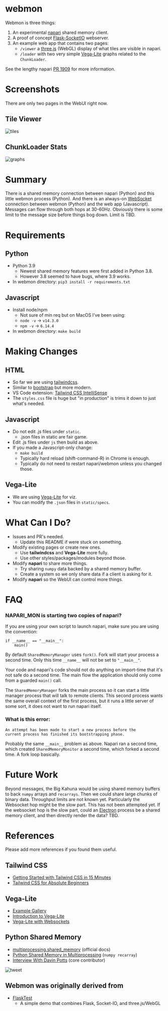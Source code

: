 # webmon

Webmon is three things:
1. An experimental [napari](https://napari.org/) shared memory client.
2. A proof of concept [Flask-SocketIO](https://flask-socketio.readthedocs.io/en/latest/) webserver.
3. An example web app that contains two pages:
    * `/viewer` a [three.js](https://threejs.org/) (WebGL) display of what tiles are visible in napari.
    * `/loader` with two very simple [Vega-Lite](https://vega.github.xo/vega-lite/) graphs related to the `ChunkLoader`.

See the lengthy napari [PR 1909](https://github.com/napari/napari/pull/1909) for more information.

# Screenshots

There are only two pages in the WebUI right now.

## Tile Viewer

![tiles](https://user-images.githubusercontent.com/4163446/100827155-188b8680-342a-11eb-92bb-217321705947.png)

## ChunkLoader Stats

![graphs](https://user-images.githubusercontent.com/4163446/100827017-b763b300-3429-11eb-94c0-77c5110dc275.png)

# Summary

There is a shared memory connection between napari (Python) and this little
webmon process (Python). And there is an always-on
[WebSocket](https://tools.ietf.org/html/rfc6455) connection between webmon
(Python) and the web app (Javascript). Messages can flow through both hops
at 30-60Hz. Obviously there is some limit to the message size before things
bog down. Limit is TBD.

# Requirements

## Python

* Python 3.9
    * Newest shared memory features were first added in Python 3.8.
    * However 3.8 seemed to have bugs, where 3.9 works.
* In webmon directory: `pip3 install -r requirements.txt`

## Javascript

* Install node/npm
    * Not sure of min req but on MacOS I've been using:
    * `node -v` -> `v14.3.0`
    * `npm -v` -> `6.14.4`
* In webmon directory: `make build`

# Making Changes

## HTML

* So far we are using [tailwindcss](tailwindcss.com).
* Similar to [bootstrap](getbootstrap.com) but more modern.
* VS Code extension: [Tailwind CSS IntelliSense](https://marketplace.visualstudio.com/items?itemName=bradlc.vscode-tailwindcss)
* The `styles.css` file is huge but "in production" is trims it down to just what's needed.

## Javascript

* Do not edit .js files under `static`.
    * .json files in static are fair game.
* Edit .js files under `js` then build as above.
* If you made a Javascript-only change:
   * `make build`
   * Typically hard reload (shift-command-R) in Chrome is enough.
   * Typically do not need to restart napari/webmon unless you changed those.

## Vega-Lite

* We are using [Vega-Lite](https://vega.github.io/vega-lite/) for viz.
* You can modify the `.json` files in `static/specs`.

# What Can I Do?

* Issues and PR's needed.
    * Update this README if were stuck on something.
* Modify existing pages or create new ones.
   * Use **tailwindcss** and **Vega-Lite** more fully.
   * Use other styles/packages/modules beyond those.
* Modify **napari** to share more things.
   * Try sharing `numpy` data backed by a shared memory buffer.
   * Create a system so we only share data if a client is asking for it.
* Modify **napari** so the WebUI can control more things.

# FAQ

### NAPARI_MON is starting two copies of napari?

If you are using your own script to launch napari, make sure you 
are using the convention:

```
if __name__ == "__main__":
    main()
```

By default `SharedMemoryManager` uses `fork()`. Fork will start your
process a second time. Only this time `__name__` will not be set to
`"__main__"`.

Your code and napari's code should not do anything on import-time that it's
not safe do a second time. The main flow the application should only come
from a guarded `main()` call.

The `SharedMemoryManager` forks the main process so it can start a little
manager process that will talk to remote clients. This second process wants
the same overall context of the first process, but it runs a little server
of some sort, it does not want to run napari itself.

### What is this error:

```
An attempt has been made to start a new process before the
current process has finished its bootstrapping phase.
```

Probably the same `__main__` problem as above. Napari ran a second time,
which created `SharedMemoryMonitor` a second time, which forked a second
time. A fork loop basically.

# Future Work

Beyond messages, the Big Kahuna would be using shared memory buffers to
back `numpy` arrays and `recarrays`. Then we could share large chunks of
binary data. Throughput limits are not known yet. Particularly the
Websocket hop might be the slow part. This has not been attempted yet. If
the websocket hop is the slow part, could an
[Electron](https://www.electronjs.org/) process be a shared memory client,
and then directly render the data? TBD.

# References

Please add more references if you found them useful.

## Tailwind CSS

* [Getting Started with Tailwind CSS in 15 Minutes](https://scotch.io/tutorials/get-started-with-tailwind-css-in-15-minutes)
* [Tailwind CSS for Absolute Beginners](https://codingthesmartway.com/tailwind-css-for-absolute-beginners/)

## Vega-Lite

* [Example Gallery](https://vega.github.io/vega-lite/examples/)
* [Introduction to Vega-Lite](https://vega.github.io/vega-lite/tutorials/getting_started.html)
* [Vega-Lite with Websockets](https://bl.ocks.org/domoritz/8e1e4da185e1a32c7e54934732a8d3d5)

## Python Shared Memory

* [multiprocessing.shared_memory](https://docs.python.org/3/library/multiprocessing.shared_memory.html) (official docs)
* [Python Shared Memory in Multiprocessing](https://mingze-gao.com/posts/python-shared-memory-in-multiprocessing/) (`numpy recarray`)
* [Interview With Davin Potts](https://www.vertica.com/blog/one-on-one-davin-potts-3-news-for-upcoming-python-release-3-8/) (core contributor)

![tweet](https://user-images.githubusercontent.com/4163446/100826307-090b3e00-3428-11eb-80ca-84c704b3ff5d.png)

## Webmon was originally derived from

* [FlaskTest](https://github.com/ageller/FlaskTest)
    * A simple demo that combines Flask, Socket-IO, and three.js/WebGL
